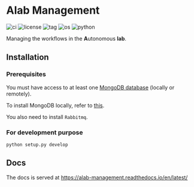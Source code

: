 # Alab Management
![ci](https://github.com/CederGroupHub/alab_management/actions/workflows/ci.yaml/badge.svg)
![license](https://img.shields.io/github/license/CederGroupHub/alab_management)
![tag](https://img.shields.io/github/v/tag/CederGroupHub/alab_management)
![os](https://img.shields.io/badge/OS-win%7Cmac%7Clinux-9cf)
![python](https://img.shields.io/badge/Python-%3E%3D3.6%2C%20%3C%3D3.10-blueviolet)

Managing the workflows in the **A**utonomous **lab**.

## Installation
### Prerequisites
You must have access to at least one [MongoDB database](https://www.mongodb.com/) (locally or remotely).

To install MongoDB locally, refer to [this](https://docs.mongodb.com/manual/installation/).

You also need to install `Rabbitmq`.

### For development purpose
```shell
python setup.py develop
```

## Docs

The docs is served at https://alab-management.readthedocs.io/en/latest/